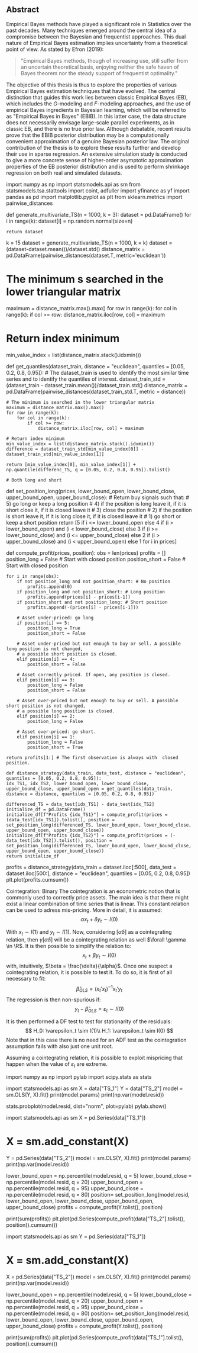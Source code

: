 ## Abstract

Empirical Bayes methods have played a significant role in Statistics over the past decades. Many techniques emerged around the central idea of a compromise between the Bayesian 
and frequentist approaches. This dual nature of Empirical Bayes estimation implies uncertainty from a theoretical point of view. As stated by Efron (2019):

> "Empirical Bayes methods, though of increasing use, still suffer from an uncertain theoretical basis, enjoying neither the safe haven of Bayes theorem nor the steady support of frequentist optimality."

The objective of this thesis is thus to explore the properties of various Empirical Bayes estimation techniques that have evolved. The central distinction that guides this work 
lies between classic Empirical Bayes (EB), which includes the $G$-modeling and $F$-modeling approaches, and the use of empirical Bayes ingredients in Bayesian learning, which 
will be referred to as "Empirical Bayes in Bayes" (EBIB). 
In this latter case, the data structure does not necessarily envisage large-scale parallel experiments, as in classic EB, and there is no true prior law. Although debatable, 
recent results prove that the EBIB posterior distribution may be a computationally convenient approximation of a genuine Bayesian posterior law. The original contribution of 
the thesis is to explore these results further and develop their use in sparse regression. An extensive simulation study is conducted to give a more concrete sense of 
higher-order asymptotic approximation properties of the EB posterior distribution and is used to perform shrinkage regression on both real and simulated datasets.










import numpy as np
import statsmodels.api as sm
from statsmodels.tsa.stattools import coint, adfuller
import yfinance as yf
import pandas as pd
import matplotlib.pyplot as plt
from sklearn.metrics import pairwise_distances


def generate_multivariate_TS(n = 1000, k = 3):
    dataset = pd.DataFrame()
    for i in range(k):
        dataset[i] = np.random.normal(size=n)

    return dataset

k = 15
dataset = generate_multivariate_TS(n = 1000, k = k)
dataset = (dataset-dataset.mean())/dataset.std()
distance_matrix = pd.DataFrame(pairwise_distances(dataset.T, metric='euclidean'))

# The minimum s searched in the lower triangular matrix
maximum = distance_matrix.max().max()
for row in range(k):
    for col in range(k):
        if col >= row:
            distance_matrix.iloc[row, col] = maximum

# Return index minimum
min_value_index = list(distance_matrix.stack().idxmin())

def get_quantiles(dataset_train, distance = "euclidean", quantiles = [0.05, 0.2, 0.8, 0.95]):
    # The dataset_train is used to identify the most similar time series and to identify the quantiles of interest.
    dataset_train_std = (dataset_train - dataset_train.mean())/dataset_train.std()
    distance_matrix = pd.DataFrame(pairwise_distances(dataset_train_std.T, metric = distance))

    # The minimum is searched in the lower triangular matrix
    maximum = distance_matrix.max().max()
    for row in range(k):
        for col in range(k):
            if col >= row:
                distance_matrix.iloc[row, col] = maximum

    # Return index minimum
    min_value_index = list(distance_matrix.stack().idxmin())
    difference = dataset_train_std[min_value_index[0]] - dataset_train_std[min_value_index[1]]

    return [min_value_index[0], min_value_index[1]] + np.quantile(differenc_TS, q = [0.05, 0.2, 0.8, 0.95]).tolist()

    # Both long and short
def set_position_long(prices, lower_bound_open, lower_bound_close, upper_bound_open, upper_bound_close):
    # Return buy signals such that:
    # 5) go long or keep a long position
    # 4) if the position is long leave it, if it is short close it, if it is closed leave it
    # 3) close the position
    # 2) if the position is short leave it, if it is long close it, if it is closed leave it
    # 1) go short or keep a short position
    return [5 if i <= lower_bound_open 
    else 4 if (i > lower_bound_open) and (i < lower_bound_close)
    else 3 if (i >= lower_bound_close) and (i <= upper_bound_close)
    else 2 if (i > upper_bound_close) and (i < upper_bound_open)
    else 1 for i in prices] 

def compute_profit(prices, position):
    obs = len(prices)
    profits = []
    position_long = False  # Start with closed position
    position_short = False # Start with closed position

    for i in range(obs):
        if not position_long and not position_short: # No position
            profits.append(0)
        if position_long and not position_short: # Long position
            profits.append(prices[i] - prices[i-1])
        if position_short and not position_long: # Short position
            profits.append(-(prices[i] - prices[i-1]))

        # Asset under-priced: go long
        if position[i] == 5: 
            position_long = True
            position_short = False

        # Asset under-priced but not enough to buy or sell. A possible long position is not changed, 
        # a possible short position is closed.
        elif position[i] == 4: 
            position_short = False

        # Asset correctly priced. If open, any position is closed.
        elif position[i] == 3:
            position_long = False
            position_short = False

        # Asset over-priced but not enough to buy or sell. A possible short position is not changed, 
        # a possible long position is closed.
        elif position[i] == 2:
            position_long = False

        # Asset over-priced: go short.
        elif position[i] == 1:
            position_long = False
            position_short = True
    
    return profits[1:] # The first observation is always with  closed position.

    def distance_strategy(data_train, data_test, distance = "euclidean", quantiles = [0.05, 0.2, 0.8, 0.95]):
    idx_TS1, idx_TS2, lower_bound_open, lower_bound_close, upper_bound_close, upper_bound_open = get_quantiles(data_train, distance = distance, quantiles = [0.05, 0.2, 0.8, 0.95])

    differenced_TS = data_test[idx_TS1] - data_test[idx_TS2]
    initialize_df = pd.DataFrame()
    initialize_df[f"Profits {idx_TS1}"] = compute_profit(prices = (data_test[idx_TS1]).tolist(), position = set_position_long(differenced_TS, lower_bound_open, lower_bound_close, upper_bound_open, upper_bound_close))
    initialize_df[f"Profits {idx_TS2}"] = compute_profit(prices = (-data_test[idx_TS2]).tolist(), position = set_position_long(differenced_TS, lower_bound_open, lower_bound_close, upper_bound_open, upper_bound_close))
    return initialize_df


profits = distance_strategy(data_train = dataset.iloc[:500], data_test = dataset.iloc[500:], 
                            distance = "euclidean", quantiles = [0.05, 0.2, 0.8, 0.95])
plt.plot(profits.cumsum())




Cointegration: Binary
The cointegration is an econometric notion that is commonly used to correctly price assets. The main idea is that there might exist a linear combination of time series that is linear. This constant relation can be used to adress mis-pricing. More in detail, it is assumed:
$$
\alpha x_t + \delta y_t \sim I(0)
$$

With $x_t\sim I(1)$ and $y_t\sim I(1)$. Now, considering $[\alpha \delta]$ as a cointegrating relation, then $\gamma[\alpha \delta]$ will be a cointegrating relation as well $\forall \gamma \in \R$. It is then possible to simplify the relation to:
$$
x_t + \beta y_t \sim I(0)
$$
with, intuitively, $\beta = \frac{\delta}{\alpha}$. Once one suspect a cointegrating relation, it is possible to test it. To do so, it is first of all necessary to fit:
$$
\hat{\beta}_{OLS} = (x_t'x_t)^{-1}x_t'y_t
$$
The regression  is then non-spurious if:
$$
y_t - \hat{\beta}_{OLS} = \varepsilon_t \sim I(0)
$$

It is then performed a DF test to test for stationarity of the residuals:
$$
H_0: \varepsilon_t \sim I(1)\\
H_1: \varepsilon_t \sim I(0)
$$
Note that in this case there is no need for an ADF test as the cointegration assumption fails with also just one unit root.

Assuming a cointegrating relation, it is possible to exploit mispricing that happen when the value of $\varepsilon_t$ are extreme. 



import numpy as np 
import pylab 
import scipy.stats as stats

import statsmodels.api as sm
X = data["TS_1"]
Y = data["TS_2"]
model = sm.OLS(Y, X).fit()
print(model.params)
print(np.var(model.resid))

stats.probplot(model.resid, dist="norm", plot=pylab)
pylab.show()


import statsmodels.api as sm
X = pd.Series(data["TS_1"])
# X = sm.add_constant(X)
Y = pd.Series(data["TS_2"])
model = sm.OLS(Y, X).fit()
print(model.params)
print(np.var(model.resid))

lower_bound_open = np.percentile(model.resid, q = 5)
lower_bound_close = np.percentile(model.resid, q = 20)
upper_bound_open = np.percentile(model.resid, q = 95)
upper_bound_close = np.percentile(model.resid, q = 80)
position= set_position_long(model.resid, lower_bound_open, lower_bound_close, upper_bound_open, upper_bound_close)
profits = compute_profit(Y.tolist(), position)

print(sum(profits))
plt.plot(pd.Series(compute_profit(data["TS_2"].tolist(), position)).cumsum())


import statsmodels.api as sm
Y = pd.Series(data["TS_1"])
# X = sm.add_constant(X)
X = pd.Series(data["TS_2"])
model = sm.OLS(Y, X).fit()
print(model.params)
print(np.var(model.resid))

lower_bound_open = np.percentile(model.resid, q = 5)
lower_bound_close = np.percentile(model.resid, q = 20)
upper_bound_open = np.percentile(model.resid, q = 95)
upper_bound_close = np.percentile(model.resid, q = 80)
position= set_position_long(model.resid, lower_bound_open, lower_bound_close, upper_bound_open, upper_bound_close)
profits = compute_profit(Y.tolist(), position)

print(sum(profits))
plt.plot(pd.Series(compute_profit(data["TS_1"].tolist(), position)).cumsum())
